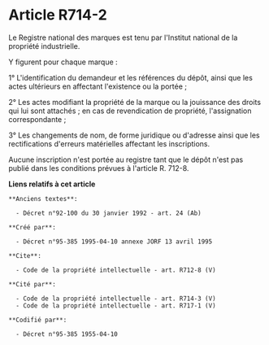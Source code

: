 # Article R714-2

Le Registre national des marques est tenu par l'Institut national de la propriété industrielle. 

Y figurent pour chaque marque : 

1° L'identification du demandeur et les références du dépôt, ainsi que les actes ultérieurs en affectant l'existence ou la
portée ; 

2° Les actes modifiant la propriété de la marque ou la jouissance des droits qui lui sont attachés ; en cas de revendication
de propriété, l'assignation correspondante ; 

3° Les changements de nom, de forme juridique ou d'adresse ainsi que les rectifications d'erreurs matérielles affectant les
inscriptions. 

Aucune inscription n'est portée au registre tant que le dépôt n'est pas publié dans les conditions prévues à l'article R.
712-8.

**Liens relatifs à cet article**

	**Anciens textes**:

	  - Décret n°92-100 du 30 janvier 1992 - art. 24 (Ab)

	**Créé par**:

	  - Décret n°95-385 1995-04-10 annexe JORF 13 avril 1995

	**Cite**:

	  - Code de la propriété intellectuelle - art. R712-8 (V)

	**Cité par**:

	  - Code de la propriété intellectuelle - art. R714-3 (V)
	  - Code de la propriété intellectuelle - art. R717-1 (V)

	**Codifié par**:

	  - Décret n°95-385 1955-04-10

